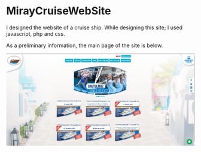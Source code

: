 # MirayCruiseWebSite
 
I designed the website of a cruise ship. While designing this site; I used javascript, php and css.

As a preliminary information, the main page of the site is below.

<img src="homepage.png" alt="Home Page">
